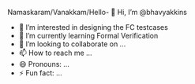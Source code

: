 Namaskaram/Vanakkam/Hello- 👋 Hi, I’m @bhavyakkins
- 👀 I’m interested in designing the FC testcases
- 🌱 I’m currently learning Formal Verification
- 💞️ I’m looking to collaborate on ...
- 📫 How to reach me ...
- 😄 Pronouns: ...
- ⚡ Fun fact: ...

<!---
bhavyakkins/bhavyakkins is a ✨ special ✨ repository because its `README.md` (this file) appears on your GitHub profile.
You can click the Preview link to take a look at your changes.
--->
